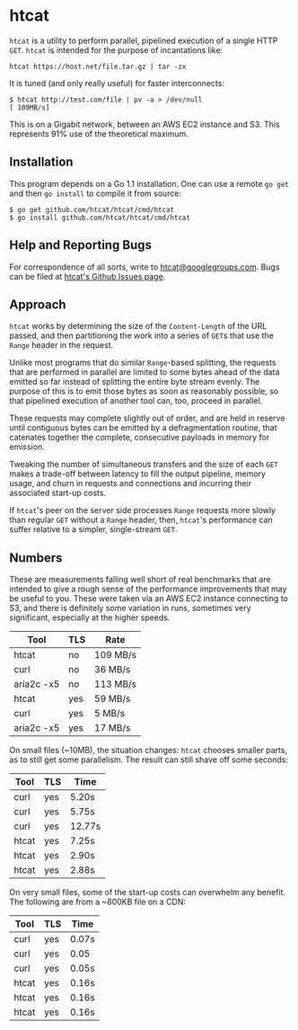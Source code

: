 # htcat #

`htcat` is a utility to perform parallel, pipelined execution of a
single HTTP `GET`.  `htcat` is intended for the purpose of
incantations like:

    htcat https://host.net/file.tar.gz | tar -zx

It is tuned (and only really useful) for faster interconnects:

    $ htcat http://test.com/file | pv -a > /dev/null
    [ 109MB/s]

This is on a Gigabit network, between an AWS EC2 instance and S3.
This represents 91% use of the theoretical maximum.

## Installation ##

This program depends on a Go 1.1 installation.  One can use a remote
`go get` and then `go install` to compile it from source:

    $ go get github.com/htcat/htcat/cmd/htcat
    $ go install github.com/htcat/htcat/cmd/htcat

## Help and Reporting Bugs ##

For correspondence of all sorts, write to <htcat@googlegroups.com>.
Bugs can be filed at
[htcat's Github Issues page](https://github.com/htcat/htcat/issues).

## Approach ##

`htcat` works by determining the size of the `Content-Length` of the
URL passed, and then partitioning the work into a series of `GET`s
that use the `Range` header in the request.

Unlike most programs that do similar `Range`-based splitting, the
requests that are performed in parallel are limited to some bytes
ahead of the data emitted so far instead of splitting the entire byte
stream evenly.  The purpose of this is to emit those bytes as soon as
reasonably possible, so that pipelined execution of another tool can,
too, proceed in parallel.

These requests may complete slightly out of order, and are held in
reserve until contiguous bytes can be emitted by a defragmentation
routine, that catenates together the complete, consecutive payloads in
memory for emission.

Tweaking the number of simultaneous transfers and the size of each
`GET` makes a trade-off between latency to fill the output pipeline,
memory usage, and churn in requests and connections and incurring
their associated start-up costs.

If `htcat`'s peer on the server side processes `Range` requests more
slowly than regular `GET` without a `Range` header, then, `htcat`'s
performance can suffer relative to a simpler, single-stream `GET`.

## Numbers ##

These are measurements falling well short of real benchmarks that are
intended to give a rough sense of the performance improvements that
may be useful to you.  These were taken via an AWS EC2 instance
connecting to S3, and there is definitely some variation in runs,
sometimes very significant, especially at the higher speeds.

|Tool       | TLS | Rate     |
|-----------|-----|----------|
|htcat      | no  | 109 MB/s |
|curl       | no  | 36 MB/s  |
|aria2c -x5 | no  | 113 MB/s |
|htcat      | yes | 59 MB/s  |
|curl       | yes | 5 MB/s   |
|aria2c -x5 | yes | 17 MB/s  |

On small files (~10MB), the situation changes: `htcat` chooses smaller
parts, as to still get some parallelism.  The result can still shave
off some seconds:

| Tool       | TLS | Time     |
|------------|-----|----------|
| curl       | yes | 5.20s    |
| curl       | yes | 5.75s    |
| curl       | yes | 12.77s   |
| htcat      | yes | 7.25s    |
| htcat      | yes | 2.90s    |
| htcat      | yes | 2.88s    |

On very small files, some of the start-up costs can overwhelm any
benefit.  The following are from a ~800KB file on a CDN:

| Tool       | TLS | Time     |
|------------|-----|----------|
| curl       | yes | 0.07s    |
| curl       | yes | 0.05     |
| curl       | yes | 0.05s    |
| htcat      | yes | 0.16s    |
| htcat      | yes | 0.16s    |
| htcat      | yes | 0.16s    |
